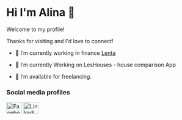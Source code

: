 # Hi I'm Alina 👋
Welcome to my profile! 

Thanks for visiting and I'd love to connect!

- 🔭 I’m currently working in finance <a href="https://lenta.com/" target="blank">Lenta</a>

- 🌱 I’m currently Working on LesHouses - house comparison App

- 🤝 I’m available for freelancing.

### Social media profiles
<a href="https://www.facebook.com/abutchenko"><img align="center" src="https://cdn.jsdelivr.net/npm/simple-icons@3.0.1/icons/facebook.svg" alt="Facebook profile" height="30" width="40" /></a>
<a href="https://www.linkedin.com/in/alinabutchenko/"><img align="center" src="https://cdn.jsdelivr.net/npm/simple-icons@3.0.1/icons/linkedin.svg" alt="LinkedIn profile" height="30" width="40" /></a>

